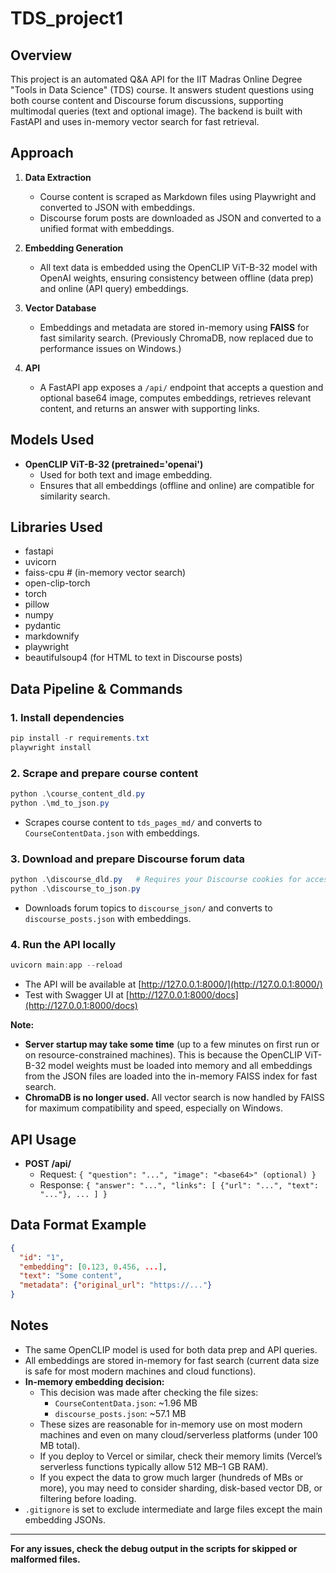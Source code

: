 # TDS_project1

## Overview

This project is an automated Q&A API for the IIT Madras Online Degree "Tools in Data Science" (TDS) course. It answers student questions using both course content and Discourse forum discussions, supporting multimodal queries (text and optional image). The backend is built with FastAPI and uses in-memory vector search for fast retrieval.

## Approach

1. **Data Extraction**
   - Course content is scraped as Markdown files using Playwright and converted to JSON with embeddings.
   - Discourse forum posts are downloaded as JSON and converted to a unified format with embeddings.

2. **Embedding Generation**
   - All text data is embedded using the OpenCLIP ViT-B-32 model with OpenAI weights, ensuring consistency between offline (data prep) and online (API query) embeddings.

3. **Vector Database**
   - Embeddings and metadata are stored in-memory using **FAISS** for fast similarity search. (Previously ChromaDB, now replaced due to performance issues on Windows.)

4. **API**
   - A FastAPI app exposes a `/api/` endpoint that accepts a question and optional base64 image, computes embeddings, retrieves relevant content, and returns an answer with supporting links.

## Models Used

- **OpenCLIP ViT-B-32 (pretrained='openai')**
  - Used for both text and image embedding.
  - Ensures that all embeddings (offline and online) are compatible for similarity search.

## Libraries Used

- fastapi
- uvicorn
- faiss-cpu  # (in-memory vector search)
- open-clip-torch
- torch
- pillow
- numpy
- pydantic
- markdownify
- playwright
- beautifulsoup4 (for HTML to text in Discourse posts)

## Data Pipeline & Commands

### 1. Install dependencies

```powershell
pip install -r requirements.txt
playwright install
```

### 2. Scrape and prepare course content

```powershell
python .\course_content_dld.py
python .\md_to_json.py
```

- Scrapes course content to `tds_pages_md/` and converts to `CourseContentData.json` with embeddings.

### 3. Download and prepare Discourse forum data

```powershell
python .\discourse_dld.py   # Requires your Discourse cookies for access
python .\discourse_to_json.py
```

- Downloads forum topics to `discourse_json/` and converts to `discourse_posts.json` with embeddings.

### 4. Run the API locally

```powershell
uvicorn main:app --reload
```

- The API will be available at [http://127.0.0.1:8000/](http://127.0.0.1:8000/)
- Test with Swagger UI at [http://127.0.0.1:8000/docs](http://127.0.0.1:8000/docs)

**Note:**

- **Server startup may take some time** (up to a few minutes on first run or on resource-constrained machines). This is because the OpenCLIP ViT-B-32 model weights must be loaded into memory and all embeddings from the JSON files are loaded into the in-memory FAISS index for fast search.
- **ChromaDB is no longer used.** All vector search is now handled by FAISS for maximum compatibility and speed, especially on Windows.

## API Usage

- **POST /api/**
  - Request: `{ "question": "...", "image": "<base64>" (optional) }`
  - Response: `{ "answer": "...", "links": [ {"url": "...", "text": "..."}, ... ] }`

## Data Format Example

```json
{
  "id": "1",
  "embedding": [0.123, 0.456, ...],
  "text": "Some content",
  "metadata": {"original_url": "https://..."}
}
```

## Notes

- The same OpenCLIP model is used for both data prep and API queries.
- All embeddings are stored in-memory for fast search (current data size is safe for most modern machines and cloud functions).
- **In-memory embedding decision:**
  - This decision was made after checking the file sizes:
    - `CourseContentData.json`: ~1.96 MB
    - `discourse_posts.json`: ~57.1 MB
  - These sizes are reasonable for in-memory use on most modern machines and even on many cloud/serverless platforms (under 100 MB total).
  - If you deploy to Vercel or similar, check their memory limits (Vercel’s serverless functions typically allow 512 MB–1 GB RAM).
  - If you expect the data to grow much larger (hundreds of MBs or more), you may need to consider sharding, disk-based vector DB, or filtering before loading.
- `.gitignore` is set to exclude intermediate and large files except the main embedding JSONs.

---

**For any issues, check the debug output in the scripts for skipped or malformed files.**

